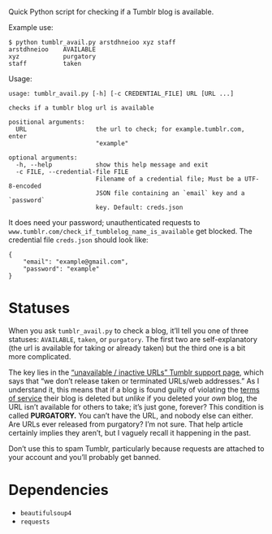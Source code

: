 Quick Python script for checking if a Tumblr blog is available.

Example use:

    $ python tumblr_avail.py arstdhneioo xyz staff
    arstdhneioo    AVAILABLE
    xyz            purgatory
    staff          taken

Usage:

    usage: tumblr_avail.py [-h] [-c CREDENTIAL_FILE] URL [URL ...]

    checks if a tumblr blog url is available

    positional arguments:
      URL                   the url to check; for example.tumblr.com, enter
                            "example"

    optional arguments:
      -h, --help            show this help message and exit
      -c FILE, --credential-file FILE
                            Filename of a credential file; Must be a UTF-8-encoded
                            JSON file containing an `email` key and a `password`
                            key. Default: creds.json

It does need your password; unauthenticated requests to
`www.tumblr.com/check_if_tumblelog_name_is_available` get blocked. The
credential file `creds.json` should look like:

    {
        "email": "example@gmail.com",
        "password": "example"
    }

# Statuses

When you ask `tumblr_avail.py` to check a blog, it’ll tell you one of three
statuses: `AVAILABLE`, `taken`, or `purgatory`. The first two are
self-explanatory (the url is available for taking or already taken) but the
third one is a bit more complicated.

The key lies in the [“unavailable / inactive URLs” Tumblr support
page][unavailable], which says that “we don’t release taken or terminated
URLs/web addresses.” As I understand it, this means that if a blog is found
guilty of violating the [terms of service] their blog is deleted but *unlike* if
you deleted your *own* blog, the URL isn’t available for others to take; it’s
just gone, forever? This condition is called **PURGATORY.** You can’t have the
URL, and nobody else can either. Are URLs ever released from purgatory? I’m not
sure. That help article certainly implies they aren’t, but I vaguely recall it
happening in the past.

Don’t use this to spam Tumblr, particularly because requests are attached to
your account and you’ll probably get banned.

# Dependencies

* `beautifulsoup4`
* `requests`

[unavailable]: https://tumblr.zendesk.com/hc/en-us/articles/230894108-Unavailable-inactive-URLs
[terms of service]: https://www.tumblr.com/policy/en/terms-of-service
